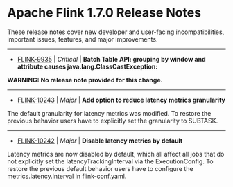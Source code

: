 
<!---
# Licensed to the Apache Software Foundation (ASF) under one
# or more contributor license agreements.  See the NOTICE file
# distributed with this work for additional information
# regarding copyright ownership.  The ASF licenses this file
# to you under the Apache License, Version 2.0 (the
# "License"); you may not use this file except in compliance
# with the License.  You may obtain a copy of the License at
#
#     http://www.apache.org/licenses/LICENSE-2.0
#
# Unless required by applicable law or agreed to in writing, software
# distributed under the License is distributed on an "AS IS" BASIS,
# WITHOUT WARRANTIES OR CONDITIONS OF ANY KIND, either express or implied.
# See the License for the specific language governing permissions and
# limitations under the License.
-->
# Apache Flink  1.7.0 Release Notes

These release notes cover new developer and user-facing incompatibilities, important issues, features, and major improvements.


---

* [FLINK-9935](https://issues.apache.org/jira/browse/FLINK-9935) | *Critical* | **Batch Table API: grouping by window and attribute causes java.lang.ClassCastException:**

**WARNING: No release note provided for this change.**


---

* [FLINK-10243](https://issues.apache.org/jira/browse/FLINK-10243) | *Major* | **Add option to reduce latency metrics granularity**

The default granularity for latency metrics was modified. To restore the previous behavior users have to explicitly set the granularity to SUBTASK.


---

* [FLINK-10242](https://issues.apache.org/jira/browse/FLINK-10242) | *Major* | **Disable latency metrics by default**

Latency metrics are now disabled by default, which all affect all jobs that do not explicitly set the latencyTrackingInterval via the ExecutionConfig. To restore the previous default behavior users have to configure the metrics.latency.interval in flink-conf.yaml.



